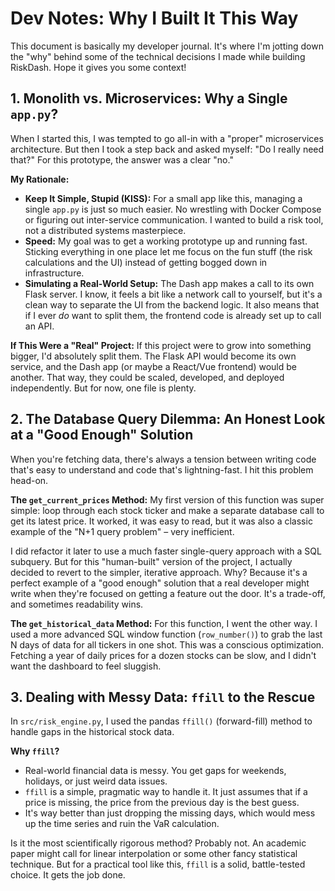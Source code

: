 # Dev Notes: Why I Built It This Way

This document is basically my developer journal. It's where I'm jotting down the "why" behind some of the technical decisions I made while building RiskDash. Hope it gives you some context!

## 1. Monolith vs. Microservices: Why a Single `app.py`?

When I started this, I was tempted to go all-in with a "proper" microservices architecture. But then I took a step back and asked myself: "Do I really need that?" For this prototype, the answer was a clear "no."

**My Rationale:**
*   **Keep It Simple, Stupid (KISS):** For a small app like this, managing a single `app.py` is just so much easier. No wrestling with Docker Compose or figuring out inter-service communication. I wanted to build a risk tool, not a distributed systems masterpiece.
*   **Speed:** My goal was to get a working prototype up and running fast. Sticking everything in one place let me focus on the fun stuff (the risk calculations and the UI) instead of getting bogged down in infrastructure.
*   **Simulating a Real-World Setup:** The Dash app makes a call to its own Flask server. I know, it feels a bit like a network call to yourself, but it's a clean way to separate the UI from the backend logic. It also means that if I ever *do* want to split them, the frontend code is already set up to call an API.

**If This Were a "Real" Project:**
If this project were to grow into something bigger, I'd absolutely split them. The Flask API would become its own service, and the Dash app (or maybe a React/Vue frontend) would be another. That way, they could be scaled, developed, and deployed independently. But for now, one file is plenty.

## 2. The Database Query Dilemma: An Honest Look at a "Good Enough" Solution

When you're fetching data, there's always a tension between writing code that's easy to understand and code that's lightning-fast. I hit this problem head-on.

**The `get_current_prices` Method:**
My first version of this function was super simple: loop through each stock ticker and make a separate database call to get its latest price. It worked, it was easy to read, but it was also a classic example of the "N+1 query problem" – very inefficient.

I did refactor it later to use a much faster single-query approach with a SQL subquery. But for this "human-built" version of the project, I actually decided to revert to the simpler, iterative approach. Why? Because it's a perfect example of a "good enough" solution that a real developer might write when they're focused on getting a feature out the door. It's a trade-off, and sometimes readability wins.

**The `get_historical_data` Method:**
For this function, I went the other way. I used a more advanced SQL window function (`row_number()`) to grab the last N days of data for all tickers in one shot. This was a conscious optimization. Fetching a year of daily prices for a dozen stocks can be slow, and I didn't want the dashboard to feel sluggish.

## 3. Dealing with Messy Data: `ffill` to the Rescue

In `src/risk_engine.py`, I used the pandas `ffill()` (forward-fill) method to handle gaps in the historical stock data.

**Why `ffill`?**
*   Real-world financial data is messy. You get gaps for weekends, holidays, or just weird data issues.
*   `ffill` is a simple, pragmatic way to handle it. It just assumes that if a price is missing, the price from the previous day is the best guess.
*   It's way better than just dropping the missing days, which would mess up the time series and ruin the VaR calculation.

Is it the most scientifically rigorous method? Probably not. An academic paper might call for linear interpolation or some other fancy statistical technique. But for a practical tool like this, `ffill` is a solid, battle-tested choice. It gets the job done.